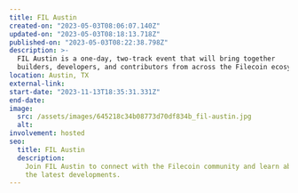 ```yaml
---
title: FIL Austin
created-on: "2023-05-03T08:06:07.140Z"
updated-on: "2023-05-03T08:18:13.718Z"
published-on: "2023-05-03T08:22:38.798Z"
description: >-
  FIL Austin is a one-day, two-track event that will bring together
  builders, developers, and contributors from across the Filecoin ecosystem!
location: Austin, TX
external-link:
start-date: "2023-11-13T18:35:31.331Z"
end-date:
image:
  src: /assets/images/645218c34b08773d70df834b_fil-austin.jpg
  alt:
involvement: hosted
seo:
  title: FIL Austin
  description:
    Join FIL Austin to connect with the Filecoin community and learn about
    the latest developments.
---
```

